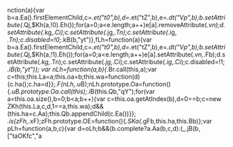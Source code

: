 nction(a){var b=a.Ea().firstElementChild,c=_.et("t0",b),d=_.et("tZ",b),e=_.dt("Vp",b);b.setAttribute(_.Qj,$Kh(a,!0).Eh());for(a=0;a<e.length;a++)e[a].removeAttribute(_.vn);d.setAttribute(_.kg,_.Ci);c.setAttribute(_.jg,_.Tn);c.setAttribute(_.ig,
_.Tn);c.disabled=!0;_.kB(b,"yt")},fLh=function(a){var b=a.Ea().firstElementChild,c=_.et("t0",b),d=_.et("tZ",b),e=_.dt("Vp",b);b.setAttribute(_.Qj,$Kh(a,!1).Eh());for(a=0;a<e.length;a++)e[a].setAttribute(_.vn,_.Fb);d.setAttribute(_.kg,_.Tn);c.setAttribute(_.jg,_.Ci);c.setAttribute(_.ig,_.Ci);c.disabled=!1;_.iB(b,"yt")};
var nLh=function(a,b){_.Br.call(this,a);var c=this;this.La=a;this.oa=b;this.wa=function(d){c.ha();c.ha=d}};_.F(nLh,_.uB);nLh.prototype.Oa=function(){_.uB.prototype.Oa.call(this);_.iB(this.Qb,"qY");for(var a=this.oa.size(),b=0;b<a;b++){var c=this.oa.getAtIndex(b),d=0==b;c=new ZKh(this.La,c,d,1==a,this.wa);d&&(this.ha=c.Aa);this.Qb.appendChild(c.Ea())}};
_.is(zFh,_.xF);zFh.prototype.OE=function(){_.SKa(_.gFb,this.ha,this.Bb)};var pLh=function(a,b,c){var d=oLh;b&&(b.complete?a.Aa(b,c,d):(_.jB(b,["taOKfc","a